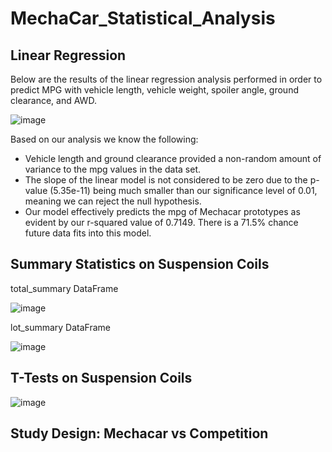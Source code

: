 # MechaCar_Statistical_Analysis

## Linear Regression

Below are the results of the linear regression analysis performed in order to predict MPG with vehicle length, vehicle weight, spoiler angle, ground clearance, and AWD.

![image](https://user-images.githubusercontent.com/102189324/180646675-9a7d0552-4add-4d76-ab20-c28cb702451a.png)

Based on our analysis we know the following:

* Vehicle length and ground clearance provided a non-random amount of variance to the mpg values in the data set.
* The slope of the linear model is not considered to be zero due to the p-value (5.35e-11) being much smaller than our significance level of 0.01, meaning we can reject the null hypothesis.
* Our model effectively predicts the mpg of Mechacar prototypes as evident by our r-squared value of 0.7149. There is a 71.5% chance future data fits into this model.

## Summary Statistics on Suspension Coils
total_summary DataFrame

![image](https://user-images.githubusercontent.com/102189324/180646715-bb60935d-f970-4da7-a6cb-33aa51eb4701.png)

lot_summary DataFrame

![image](https://user-images.githubusercontent.com/102189324/180646755-4cc86540-e1f0-4320-b2ba-9cf7667e8ab4.png)


## T-Tests on Suspension Coils

![image](https://user-images.githubusercontent.com/102189324/180647024-093a5bfe-73da-4355-aefb-33d5ff63d4b7.png)


## Study Design: Mechacar vs Competition
